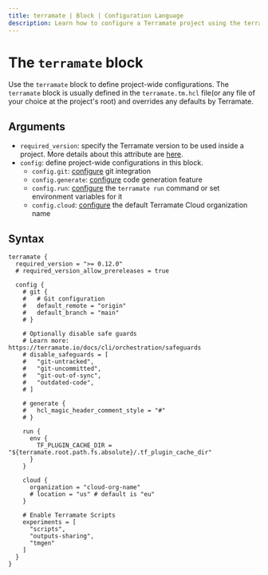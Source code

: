```yaml
---
title: terramate | Block | Configuration Language
description: Learn how to configure a Terramate project using the terramate block.
---
```


# The `terramate` block

Use the `terramate` block to define project-wide configurations. The `terramate` block is usually defined in the `terramate.tm.hcl` file(or any file of your choice at the project's root) and overrides any defaults by Terramate.

## Arguments

- `required_version`: specify the Terramate version to be used inside a project. More details about this attribute are [here](../../projects/configuration.md#the-terramate-required_version-attribute).
- `config`: define project-wide configurations in this block.
    - `config.git`: [configure](../../projects/configuration.md#the-terramate-config-git-block) git integration
    - `config.generate`: [configure](../../projects/configuration.md#the-terramate-config-generate-block) code generation feature
    - `config.run`: [configure](../../projects/configuration.md#the-terramate-config-generate-block) the `terramate run` command or set environment variables for it
    - `config.cloud`: [configure](../../projects/configuration.md#the-terramate-config-cloud-block) the default Terramate Cloud organization name

## Syntax

```hcl
terramate {
  required_version = ">= 0.12.0"
  # required_version_allow_prereleases = true

  config {
    # git {
    #   # Git configuration
    #   default_remote = "origin"
    #   default_branch = "main"
    # }

    # Optionally disable safe guards
    # Learn more: https://terramate.io/docs/cli/orchestration/safeguards
    # disable_safeguards = [
    #   "git-untracked",
    #   "git-uncommitted",
    #   "git-out-of-sync",
    #   "outdated-code",
    # ]

    # generate {
    #   hcl_magic_header_comment_style = "#"
    # }

    run {
      env {
        TF_PLUGIN_CACHE_DIR = "${terramate.root.path.fs.absolute}/.tf_plugin_cache_dir"
      }
    }

    cloud {
      organization = "cloud-org-name"
      # location = "us" # default is "eu"
    }

    # Enable Terramate Scripts
    experiments = [
      "scripts",
      "outputs-sharing",
      "tmgen"
    ]
  }
}
```
